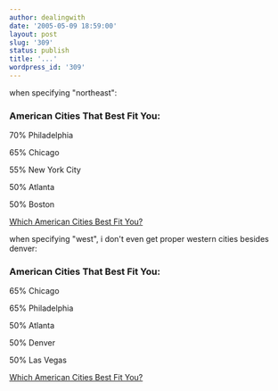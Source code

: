 ```yaml
---
author: dealingwith
date: '2005-05-09 18:59:00'
layout: post
slug: '309'
status: publish
title: '...'
wordpress_id: '309'
---
```



when specifying "northeast":

### American Cities That Best Fit You:

70% Philadelphia

65% Chicago

55% New York City

50% Atlanta

50% Boston


[Which American Cities Best Fit You?][1]


when specifying "west", i don't even get proper western cities besides denver:

### American Cities That Best Fit You:

65% Chicago

65% Philadelphia

50% Atlanta

50% Denver

50% Las Vegas


[Which American Cities Best Fit You?][1]

   [1]: http://www.blogthings.com/americancitiesbestfitquiz/

